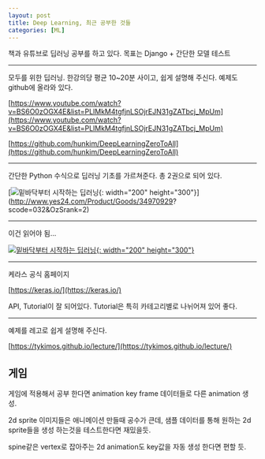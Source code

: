 ```yaml
---
layout: post
title: Deep Learning, 최근 공부한 것들
categories: [ML]
---
```


책과 유튜브로 딥러닝 공부를 하고 있다. 목표는 Django + 간단한 모델 테스트

***

모두를 위한 딥러닝. 한강의당 평균 10~20분 사이고, 쉽게 설명해 주신다. 예제도 github에 올라와 있다.

[https://www.youtube.com/watch?v=BS6O0zOGX4E&list=PLlMkM4tgfjnLSOjrEJN31gZATbcj_MpUm](https://www.youtube.com/watch?v=BS6O0zOGX4E&list=PLlMkM4tgfjnLSOjrEJN31gZATbcj_MpUm)

[https://github.com/hunkim/DeepLearningZeroToAll](https://github.com/hunkim/DeepLearningZeroToAll)


***

간단한 Python 수식으로 딥러닝 기초를 가르쳐준다. 총 2권으로 되어 있다.

[![밑바닥부터 시작하는 딥러닝](http://image.yes24.com/goods/34970929/800x0){: width="200" height="300"}](http://www.yes24.com/Product/Goods/34970929?
scode=032&OzSrank=2)


***

이건 읽어야 됨...


[![밑바닥부터 시작하는 딥러닝](http://image.yes24.com/goods/89959711/800x0){: width="200" height="300"}](http://www.yes24.com/Product/Goods/89959711?scode=032&OzSrank=1)

***

케라스 공식 홈페이지

[https://keras.io/](https://keras.io/)

API, Tutorial이 잘 되어있다. Tutorial은 특히 카테고리별로 나뉘어져 있어 좋다.


***

예제를 레고로 쉽게 설명해 주신다.

[https://tykimos.github.io/lecture/](https://tykimos.github.io/lecture/)


## 게임

게임에 적용해서 공부 한다면 animation key frame 데이터들로 다른 animation 생성.

2d sprite 이미지들은 애니메이션 만들때 공수가 큰데, 샘플 데이터를 통해 원하는 2d sprite들을 생성 하는것을 테스트한다면 재밌을듯.

spine같은 vertex로 잡아주는 2d animation도 key값을 자동 생성 한다면 편할 듯.